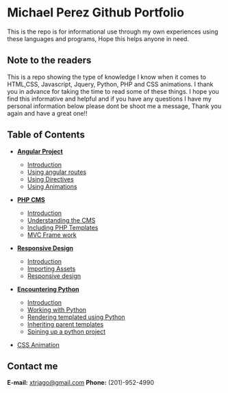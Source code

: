 # Michael Perez Github Portfolio
This is the repo is for informational use through my own experiences using these languages and programs, Hope this helps anyone in need.

## Note to the readers
This is a repo showing the type of knowledge I know when it comes to HTML,CSS, Javascript, Jquery, Python, PHP and CSS animations. I thank you in advance for taking the time to read some of these things. I hope you find this informative and helpful and if you have any questions I have my personal information below please dont be shoot me a message, Thank you again and have a great one!!

## Table of Contents
* **[Angular Project](./bbaklava)** 
    * [Introduction](./bbaklava#introduction)
    * [Using angular routes](./bbaklava#angularRoutes)
    * [Using Directives](./bbaklava#usingDirectives)
    * [Using Animations](./bbaklava#animation)

* **[PHP CMS](./atlasRoofing)** 
    * [Introduction](./atlasRoofing#introduction)
    * [Understanding the CMS](./atlasRoofing#CMS)
    * [Including PHP Templates](./atlasRoofing#templates)
    * [MVC Frame work](./atlasRoofing#mvc)
    
* **[Responsive Design](./diversitech)** 
    * [Introduction](./diversitech#introduction)
    * [Importing Assets](./diversitech#assets)
    * [Responsive design](./diversitech#responsive)
    
* **[Encountering Python](./geniusPlaza)** 
    * [Introduction](./geniusPlaza#introduction)
    * [Working with Python](./geniusPlaza#python)
    * [Rendering templated using Python](./geniusPlaza#render)
    * [Inheriting parent templates](./geniusPlaza#inherit)
    * [Spining up a python project](./geniusPlaza#startupPython)
    
* [CSS Animation](./CSS-animation)

## Contact me
**E-mail:** xtrjago@gmail.com
**Phone:** (201)-952-4990
